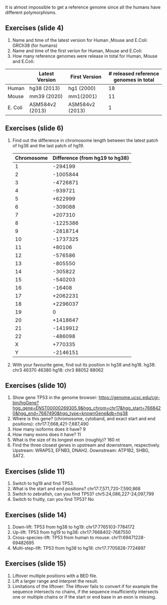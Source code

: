 It is almost impossible to get a reference genome since all the humans have different polymorphisms.

## Exercises (slide 4)
1. Name and time of the latest version for Human ,Mouse and E.Coli: GRCh38 (for humans)
2. Name and time of the first verion for Human, Mouse and E.Coli:
3. How many reference genomes were release in total for Human, Mouse and E.Coli:

|      |Latest Version|First Version|# released reference genomes in total|
-------|--------------|-------------|-------------------------------------|
Human | hg38 (2013) | hg1 (2000) | 18
Mouse | mm39 (2020) | mm1(2001) | 11
E. Coli | ASM584v2 (2013) | ASM584v2 (2013) | 1

## Exercises (slide 6)
1. Find out the difference in chromosome length between the latest patch of hg38 and the last patch of hg19.

    | Chromosome | Difference (from hg19 to hg38) |
    |----------|------------------------------|
    | 1 | -294199 |
    | 2 | -1005844 |
    | 3 | -4726871 |
    | 4 | -939721 |
    5 | +622999
    6 | -309088
    7 | +207310
    8 | -1225386
    9 | -2818714
    10 | -1737325
    11 | +80106
    12 | -576586
    13 | -805550
    14 | -305822
    15 | -540203
    16 | -16408
    17 | +2062231
    18 | +2296037
    19 | 0
    20 | +1418647
    21 | -1419912
    22 | -486098
    X | +770335
    Y | -2146151

2. With your favourite gene, find out its position in hg38 and hg18.
hg38: chr3  46370 46380
hg18: chr3	88052	88062

## Exercises (slide 10)
1. Show gene TP53 in the genome browser: https://genome.ucsc.edu/cgi-bin/hgGene?hgg_gene=ENST00000269305.9&hgg_chrom=chr17&hgg_start=7668420&hgg_end=7687490&hgg_type=knownGene&db=hg38
2. Where is this gene? (chromosome, cytoband, and exact start and end positions): chr17:7,668,421-7,687,490
3. How many isoforms does it have? 9
4. How many exons does it have? 11
5. What is the size of its longest exon (roughly)? 160 nt
6. Find the three closest genes in upstream and downstream, respectively. Upstream: WRAP53, EFNB3, DNAH2. Downstream: ATP1B2, SHBG, SAT2.

## Exercises (slide 11)
1. Switch to hg19 and find TP53.
2. What is the start and end positions? chr17:7,571,720-7,590,868
3. Switch to zebrafish, can you find TP53? chr5:24,086,227-24,097,799
4. Switch to fruitly, can you find TP53? No

## Exercises (slide 14)
1. Down-lift: TP53 from hg38 to hg19: chr17:7765103-7784172
2. Up-lift: TP53 from hg19 to hg38: chr17:7668402-7687550
3. Cross-species-lift: TP53 from human to mouse: chr11:69471228-69482695
4. Multi-step-lift: TP53 from hg38 to hg18: chr17:7705828-7724897

## Exercises (slide 15)
1. Liftover multiple positions with a BED file.
2. Lift a larger range and interpret the result.
3. Limitations of the liftover: The liftover fails to convert if for example the sequence intersects no chains, if the sequence insufficiently intersects one or multiple chains or if the start or end base in an exon is missing.

